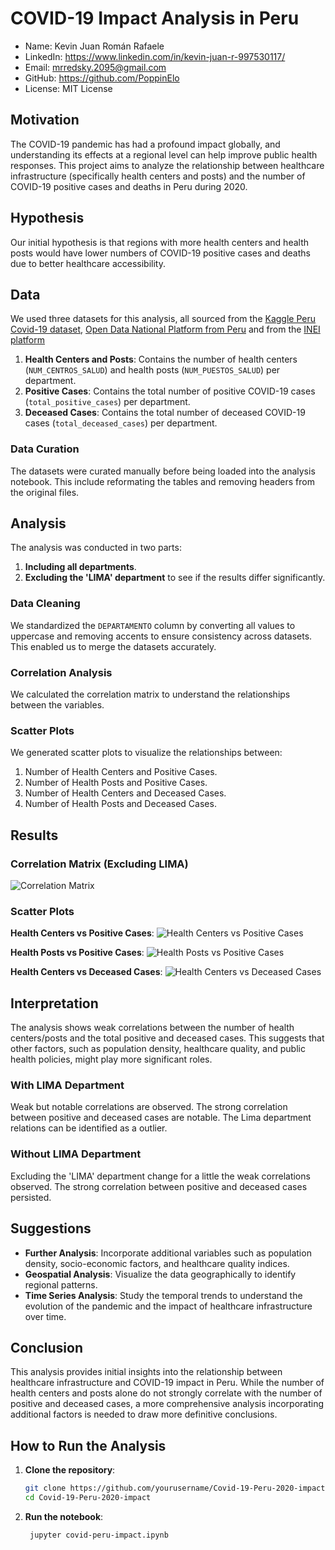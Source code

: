 # COVID-19 Impact Analysis in Peru

- Name: Kevin Juan Román Rafaele
- LinkedIn: https://www.linkedin.com/in/kevin-juan-r-997530117/
- Email: mrredsky.2095@gmail.com
- GitHub: https://github.com/PoppinElo
- License: MIT License

## Motivation
The COVID-19 pandemic has had a profound impact globally, and understanding its effects at a regional level can help improve public health responses. This project aims to analyze the relationship between healthcare infrastructure (specifically health centers and posts) and the number of COVID-19 positive cases and deaths in Peru during 2020.

## Hypothesis
Our initial hypothesis is that regions with more health centers and health posts would have lower numbers of COVID-19 positive cases and deaths due to better healthcare accessibility.

## Data
We used three datasets for this analysis, all sourced from the [Kaggle Peru Covid-19 dataset](https://www.kaggle.com/datasets/martinclark/peru-covid19-august-2020), [Open Data National Platform from Peru](https://www.datosabiertos.gob.pe/) and from the [INEI platform](https://m.inei.gob.pe/estadisticas/indice-tematico/health-sector-establishments/)
1. **Health Centers and Posts**: Contains the number of health centers (`NUM_CENTROS_SALUD`) and health posts (`NUM_PUESTOS_SALUD`) per department.
2. **Positive Cases**: Contains the total number of positive COVID-19 cases (`total_positive_cases`) per department.
3. **Deceased Cases**: Contains the total number of deceased COVID-19 cases (`total_deceased_cases`) per department.

### Data Curation
The datasets were curated manually before being loaded into the analysis notebook. This include reformating the tables and removing headers from the original files.

## Analysis
The analysis was conducted in two parts:
1. **Including all departments**.
2. **Excluding the 'LIMA' department** to see if the results differ significantly.

### Data Cleaning
We standardized the `DEPARTAMENTO` column by converting all values to uppercase and removing accents to ensure consistency across datasets. This enabled us to merge the datasets accurately.

### Correlation Analysis
We calculated the correlation matrix to understand the relationships between the variables.

### Scatter Plots
We generated scatter plots to visualize the relationships between:
1. Number of Health Centers and Positive Cases.
2. Number of Health Posts and Positive Cases.
3. Number of Health Centers and Deceased Cases.
4. Number of Health Posts and Deceased Cases.

## Results

### Correlation Matrix (Excluding LIMA)

![Correlation Matrix](results/correlation_matrix.png)

### Scatter Plots

**Health Centers vs Positive Cases**:
![Health Centers vs Positive Cases](results/scatter_health_centers_positive_cases.png)

**Health Posts vs Positive Cases**:
![Health Posts vs Positive Cases](results/scatter_health_posts_positive_cases.png)

**Health Centers vs Deceased Cases**:
![Health Centers vs Deceased Cases](results/scatter_health_centers_deceased_cases.png)

## Interpretation

The analysis shows weak correlations between the number of health centers/posts and the total positive and deceased cases. This suggests that other factors, such as population density, healthcare quality, and public health policies, might play more significant roles.

### With LIMA Department

Weak but notable correlations are observed. The strong correlation between positive and deceased cases are notable. The Lima department relations can be identified as a outlier.

### Without LIMA Department

Excluding the 'LIMA' department change for a little the weak correlations observed. The strong correlation between positive and deceased cases persisted.

## Suggestions

- **Further Analysis**: Incorporate additional variables such as population density, socio-economic factors, and healthcare quality indices.
- **Geospatial Analysis**: Visualize the data geographically to identify regional patterns.
- **Time Series Analysis**: Study the temporal trends to understand the evolution of the pandemic and the impact of healthcare infrastructure over time.

## Conclusion

This analysis provides initial insights into the relationship between healthcare infrastructure and COVID-19 impact in Peru. While the number of health centers and posts alone do not strongly correlate with the number of positive and deceased cases, a more comprehensive analysis incorporating additional factors is needed to draw more definitive conclusions.

## How to Run the Analysis

1. **Clone the repository**:
    ```sh
    git clone https://github.com/yourusername/Covid-19-Peru-2020-impact.git
    cd Covid-19-Peru-2020-impact
    ```

2. **Run the notebook**:
   ```
    jupyter covid-peru-impact.ipynb
   ```

